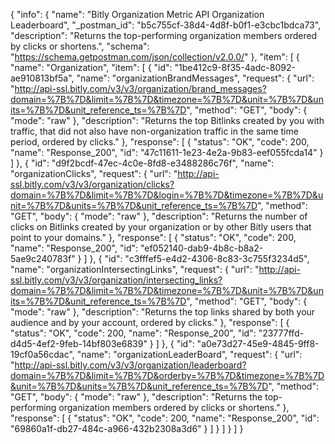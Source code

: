 {
  "info": {
    "name": "Bitly Organization Metric API Organization Leaderboard",
    "_postman_id": "b5c755cf-38d4-4d8f-b0f1-e3cbc1bdca73",
    "description": "Returns the top-performing organization members ordered by clicks or shortens.",
    "schema": "https://schema.getpostman.com/json/collection/v2.0.0/"
  },
  "item": [
    {
      "name": "Organization",
      "item": [
        {
          "id": "1be412c9-8f35-4adc-8092-ae910813bf5a",
          "name": "organizationBrandMessages",
          "request": {
            "url": "http://api-ssl.bitly.com/v3/v3/organization/brand_messages?domain=%7B%7D&limit=%7B%7D&timezone=%7B%7D&unit=%7B%7D&units=%7B%7D&unit_reference_ts=%7B%7D",
            "method": "GET",
            "body": {
              "mode": "raw"
            },
            "description": "Returns the top Bitlinks created by you with traffic, that did not also have non-organization traffic in the same time period, ordered by clicks."
          },
          "response": [
            {
              "status": "OK",
              "code": 200,
              "name": "Response_200",
              "id": "47c11611-1e23-4e2a-9b83-eef055fcda14"
            }
          ]
        },
        {
          "id": "d9f2bcdf-47ec-4c0e-8fd8-e3488286c76f",
          "name": "organizationClicks",
          "request": {
            "url": "http://api-ssl.bitly.com/v3/v3/organization/clicks?domain=%7B%7D&limit=%7B%7D&login=%7B%7D&timezone=%7B%7D&unit=%7B%7D&units=%7B%7D&unit_reference_ts=%7B%7D",
            "method": "GET",
            "body": {
              "mode": "raw"
            },
            "description": "Returns the number of clicks on Bitlinks created by your organization or by other Bitly users that point to your domains."
          },
          "response": [
            {
              "status": "OK",
              "code": 200,
              "name": "Response_200",
              "id": "ef052140-dab9-4b8c-b8a2-5ae9c240783f"
            }
          ]
        },
        {
          "id": "c3fffef5-e4d2-4306-8c83-3c755f3234d5",
          "name": "organizationIntersectingLinks",
          "request": {
            "url": "http://api-ssl.bitly.com/v3/v3/organization/intersecting_links?domain=%7B%7D&limit=%7B%7D&timezone=%7B%7D&unit=%7B%7D&units=%7B%7D&unit_reference_ts=%7B%7D",
            "method": "GET",
            "body": {
              "mode": "raw"
            },
            "description": "Returns the top links shared by both your audience and by your account, ordered by clicks."
          },
          "response": [
            {
              "status": "OK",
              "code": 200,
              "name": "Response_200",
              "id": "23777ffd-d4d5-4ef2-9feb-14bf803e6839"
            }
          ]
        },
        {
          "id": "a0e73d27-45e9-4845-9ff8-19cf0a56cdac",
          "name": "organizationLeaderBoard",
          "request": {
            "url": "http://api-ssl.bitly.com/v3/v3/organization/leaderboard?domain=%7B%7D&limit=%7B%7D&orderby=%7B%7D&timezone=%7B%7D&unit=%7B%7D&units=%7B%7D&unit_reference_ts=%7B%7D",
            "method": "GET",
            "body": {
              "mode": "raw"
            },
            "description": "Returns the top-performing organization members ordered by clicks or shortens."
          },
          "response": [
            {
              "status": "OK",
              "code": 200,
              "name": "Response_200",
              "id": "69860a1f-db27-484c-a966-432b2308a3d6"
            }
          ]
        }
      ]
    }
  ]
}